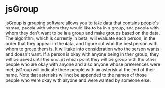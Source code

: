 jsGroup
=======
jsGroup is grouping software allows you to take data that contains people's names, people with whom they would like to be in a group, and people with whom they don't want to be in a group and make groups based on the data.  The algorithm, which is currently in beta, will evaluate each person, in the order that they appear in the data, and figure out who the best person with whom to group them is.  It will take into consideration who the person wants and doesn't want.  If a person is okay with anyone being in their group, they will be saved until the end, at which point they will be group with the other people who are okay with anyone and also anyone whose preferences were met; jsGroup will indicate these people with an asterisk at the end of their name.  Note that asterisks will not be appended to the names of those people who were okay with anyone and were wanted by someone else.
